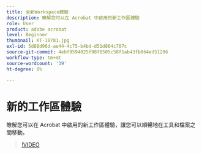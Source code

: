 ```yaml
---
title: 全新Workspace體驗
description: 瞭解您可以在 Acrobat 中啟用的新工作區體驗
role: User
product: adobe acrobat
level: Beginner
thumbnail: KT-10781.jpg
exl-id: 5d88d96d-ae44-4c75-b4bd-d51d864c707c
source-git-commit: 4ebf9594025f98f0505c58f1ab43fb864ed51206
workflow-type: tm+mt
source-wordcount: '39'
ht-degree: 0%

---
```


# 新的工作區體驗

瞭解您可以在 Acrobat 中啟用的新工作區體驗，讓您可以順暢地在工具和檔案之間移動。

>[!VIDEO](https://video.tv.adobe.com/v/345949?quality=12&learn=on&hidetitle=true)
